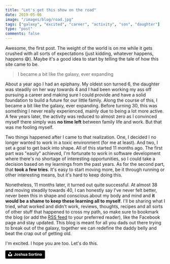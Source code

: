 ```yaml
---
title: "Let's get this show on the road"
date: 2019-05-06
image: "/images/blog/road.jpg"
tags: ["galaxy", "excited", "career", "activity", "son", "daughter"]
type: "post"
comments: false
---
```


Awesome, the first post. The weight of the world is on me while it gets crushed with all sorts of expectations (just kidding, whatever happens, happens 😅). Maybe it's a good idea to start by telling the tale of how this site came to be.

> I became a bit like the galaxy, ever expanding

About a year ago I had an epiphany. My oldest son turned 6, the daughter was steadily on her way towards 4 and I had been working my ass off pursuing a career and making sure I could provide and have a solid foundation to build a future for our little family. Along the course of this, I became a bit like the galaxy, ever expanding. Before turning 30, this was something I never really experienced, mainly due to being a lot more active. A few years later, the activity was reduced to almost zero as I convinced myself there simply was **no time left** between family life and work. But that was me fooling myself.

Two things happened after I came to that realization. One, I decided I no longer wanted to work in a toxic environment (for me at least). And two, I set a goal to get back into shape. All of this started 11 months ago. The first part was "easily" achieved, I'm fortunate to work in software development where there's no shortage of interesting opportunities, so I could take a decision based on my learnings from the past years. As for the second part, that **took a few tries**. It's easy to start moving more, be it through running or other interesting means, but it's hard to keep doing this.

Nonetheless, 11 months later, it turned out quite successful. At almost 38 and moving steadily towards 40, I can honestly say I've never felt better, never been this in shape and conscious about my body and mind and **it would be a shame to keep these learning all to myself**. I'll be sharing what I tried, what worked and didn't work, reviews, thoughts, recipes and all sorts of other stuff that happened to cross my path, so make sure to bookmark the blog (or add the [RSS feed][rss] to your preferred reader), like the Facebook page and stay updated. This blog is meant for all you dads out there trying to break out of the galaxy, together we can redefine the daddy belly and beat the crap out of getting old.

I'm excited. I hope you are too. Let's do this.

<a style="background-color:black;color:white;text-decoration:none;padding:4px 6px;font-family:-apple-system, BlinkMacSystemFont, &quot;San Francisco&quot;, &quot;Helvetica Neue&quot;, Helvetica, Ubuntu, Roboto, Noto, &quot;Segoe UI&quot;, Arial, sans-serif;font-size:12px;font-weight:bold;line-height:1.2;display:inline-block;border-radius:3px" href="https://unsplash.com/@sortino?utm_medium=referral&amp;utm_campaign=photographer-credit&amp;utm_content=creditBadge" target="_blank" rel="noopener noreferrer" title="Download free do whatever you want high-resolution photos from Joshua Sortino"><span style="display:inline-block;padding:2px 3px"><svg xmlns="http://www.w3.org/2000/svg" style="height:12px;width:auto;position:relative;vertical-align:middle;top:-2px;fill:white" viewBox="0 0 32 32"><title>unsplash-logo</title><path d="M10 9V0h12v9H10zm12 5h10v18H0V14h10v9h12v-9z"></path></svg></span><span style="display:inline-block;padding:2px 3px">Joshua Sortino</span></a>

[rss]: https://dadafterforty.be/blog/index.xml
